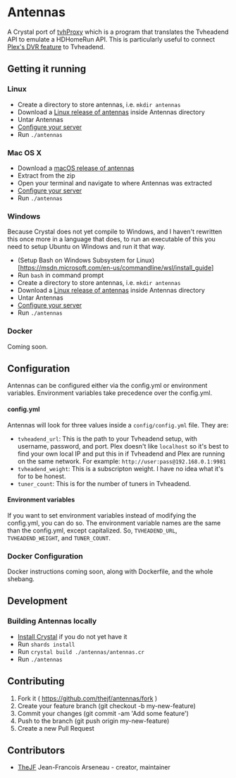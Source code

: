# Antennas

A Crystal port of [tvhProxy](https://github.com/jkaberg/tvhProxy) which is a program that translates the Tvheadend API to emulate a HDHomeRun API. This is particularly useful to connect [Plex's DVR feature](https://www.plex.tv/features/live-tv-dvr/) to Tvheadend.

## Getting it running

### Linux

* Create a directory to store antennas, i.e. `mkdir antennas`
* Download a [Linux release of antennas](https://github.com/TheJF/antennas/releases) inside Antennas directory
* Untar Antennas
* [Configure your server](https://github.com/TheJF/antennas#configuration)
* Run `./antennas`

### Mac OS X

* Download a [macOS release of antennas](https://github.com/TheJF/antennas/releases)
* Extract from the zip
* Open your terminal and navigate to where Antennas was extracted
* [Configure your server](https://github.com/TheJF/antennas#configuration)
* Run `./antennas`

### Windows

Because Crystal does not yet compile to Windows, and I haven't rewritten this once more in a language that does, to run an executable of this you need to setup Ubuntu on Windows and run it that way.

* (Setup Bash on Windows Subsystem for Linux)[https://msdn.microsoft.com/en-us/commandline/wsl/install_guide]
* Run `bash` in command prompt
* Create a directory to store antennas, i.e. `mkdir antennas`
* Download a [Linux release of antennas](https://github.com/TheJF/antennas/releases) inside Antennas directory
* Untar Antennas
* [Configure your server](https://github.com/TheJF/antennas#configuration)
* Run `./antennas`

### Docker

Coming soon.

## Configuration

Antennas can be configured either via the config.yml or environment variables. Environment variables take precedence over the config.yml.

#### config.yml

Antennas will look for three values inside a `config/config.yml` file. They are:

* `tvheadend_url`: This is the path to your Tvheadend setup, with username, password, and port. Plex doesn't like `localhost` so it's best to find your own local IP and put this in if Tvheadend and Plex are running on the same network. For example: `http://user:pass@192.168.0.1:9981`
* `tvheadend_weight`: This is a subscripton weight. I have no idea what it's for to be honest.
* `tuner_count`: This is for the number of tuners in Tvheadend.

#### Environment variables

If you want to set environment variables instead of modifying the config.yml, you can do so. The environment variable names are the same than the config.yml, except capitalized. So, `TVHEADEND_URL`, `TVHEADEND_WEIGHT`, and `TUNER_COUNT`.

### Docker Configuration

Docker instructions coming soon, along with Dockerfile, and the whole shebang.

## Development

### Building Antennas locally
* [Install Crystal](https://crystal-lang.org/docs/installation/) if you do not yet have it
* Run `shards install`
* Run `crystal build ./antennas/antennas.cr`
* Run `./antennas`

## Contributing

1. Fork it ( https://github.com/thejf/antennas/fork )
2. Create your feature branch (git checkout -b my-new-feature)
3. Commit your changes (git commit -am 'Add some feature')
4. Push to the branch (git push origin my-new-feature)
5. Create a new Pull Request

## Contributors

- [TheJF](https://github.com/[your-github-name]) Jean-Francois Arseneau - creator, maintainer
